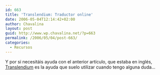 ```yaml
---
id: 663
title: 'Translendium: Traductor online'
date: 2006-05-04T12:14:42+02:00
author: Chavalina
layout: post
guid: http://www.wp.chavalina.net/?p=663
permalink: /2006/05/04/post-663/
categories:
  - Recursos
---
```

Y por si necesit&aacute;is ayuda con el anterior art&iacute;culo, que estaba en ingl&eacute;s, <a href="http://www.comprendium.es/" target="_blank">Translendium</a> es la ayuda que suelo utilizar cuando tengo alguna duda&#8230;
